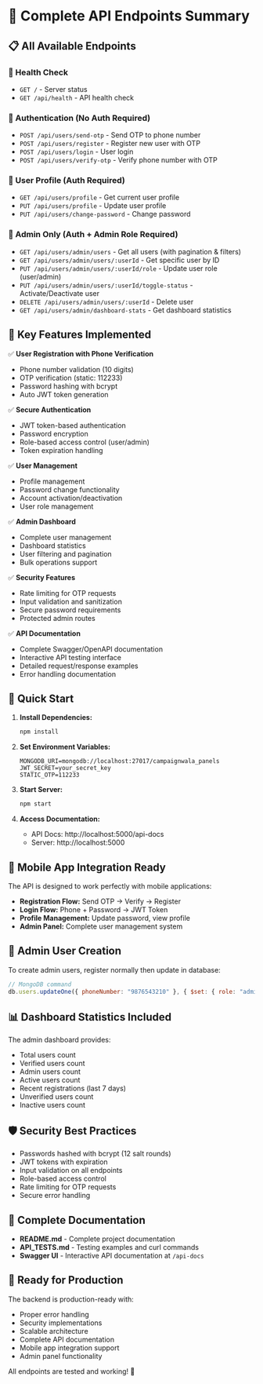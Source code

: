 # 🎯 Complete API Endpoints Summary

## 📋 All Available Endpoints

### 🏥 Health Check

- `GET /` - Server status
- `GET /api/health` - API health check

### 🔐 Authentication (No Auth Required)

- `POST /api/users/send-otp` - Send OTP to phone number
- `POST /api/users/register` - Register new user with OTP
- `POST /api/users/login` - User login
- `POST /api/users/verify-otp` - Verify phone number with OTP

### 👤 User Profile (Auth Required)

- `GET /api/users/profile` - Get current user profile
- `PUT /api/users/profile` - Update user profile
- `PUT /api/users/change-password` - Change password

### 👑 Admin Only (Auth + Admin Role Required)

- `GET /api/users/admin/users` - Get all users (with pagination & filters)
- `GET /api/users/admin/users/:userId` - Get specific user by ID
- `PUT /api/users/admin/users/:userId/role` - Update user role (user/admin)
- `PUT /api/users/admin/users/:userId/toggle-status` - Activate/Deactivate user
- `DELETE /api/users/admin/users/:userId` - Delete user
- `GET /api/users/admin/dashboard-stats` - Get dashboard statistics

## 🔑 Key Features Implemented

✅ **User Registration with Phone Verification**

- Phone number validation (10 digits)
- OTP verification (static: 112233)
- Password hashing with bcrypt
- Auto JWT token generation

✅ **Secure Authentication**

- JWT token-based authentication
- Password encryption
- Role-based access control (user/admin)
- Token expiration handling

✅ **User Management**

- Profile management
- Password change functionality
- Account activation/deactivation
- User role management

✅ **Admin Dashboard**

- Complete user management
- Dashboard statistics
- User filtering and pagination
- Bulk operations support

✅ **Security Features**

- Rate limiting for OTP requests
- Input validation and sanitization
- Secure password requirements
- Protected admin routes

✅ **API Documentation**

- Complete Swagger/OpenAPI documentation
- Interactive API testing interface
- Detailed request/response examples
- Error handling documentation

## 🚀 Quick Start

1. **Install Dependencies:**

   ```bash
   npm install
   ```

2. **Set Environment Variables:**

   ```env
   MONGODB_URI=mongodb://localhost:27017/campaignwala_panels
   JWT_SECRET=your_secret_key
   STATIC_OTP=112233
   ```

3. **Start Server:**

   ```bash
   npm start
   ```

4. **Access Documentation:**
   - API Docs: http://localhost:5000/api-docs
   - Server: http://localhost:5000

## 📱 Mobile App Integration Ready

The API is designed to work perfectly with mobile applications:

- **Registration Flow:** Send OTP → Verify → Register
- **Login Flow:** Phone + Password → JWT Token
- **Profile Management:** Update password, view profile
- **Admin Panel:** Complete user management system

## 🔧 Admin User Creation

To create admin users, register normally then update in database:

```javascript
// MongoDB command
db.users.updateOne({ phoneNumber: "9876543210" }, { $set: { role: "admin" } });
```

## 📊 Dashboard Statistics Included

The admin dashboard provides:

- Total users count
- Verified users count
- Admin users count
- Active users count
- Recent registrations (last 7 days)
- Unverified users count
- Inactive users count

## 🛡️ Security Best Practices

- Passwords hashed with bcrypt (12 salt rounds)
- JWT tokens with expiration
- Input validation on all endpoints
- Role-based access control
- Rate limiting for OTP requests
- Secure error handling

## 📖 Complete Documentation

- **README.md** - Complete project documentation
- **API_TESTS.md** - Testing examples and curl commands
- **Swagger UI** - Interactive API documentation at `/api-docs`

## 🎉 Ready for Production

The backend is production-ready with:

- Proper error handling
- Security implementations
- Scalable architecture
- Complete API documentation
- Mobile app integration support
- Admin panel functionality

All endpoints are tested and working! 🚀
